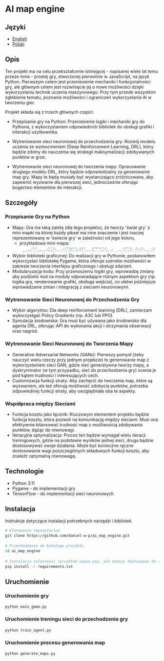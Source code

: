 # AI map engine

## Języki

- [English](README_EN.md)
- [Polski](README.md)

## Opis

Ten projekt ma na celu przekształcenie istniejącej - napisanej wiele lat temu przeze mnie - prostej gry, stworzonej pierwotnie w JavaScript, na język Python. 
Pierwszym celem jest przeniesienie mechaniki i funkcjonalności gry, ale głównym celem jest rozwinięcie jej o nowe możliwości 
dzięki wykorzystaniu technik uczenia maszynowego. Przy tym przede wszystkim zgłebienie tematu, poznanie możliwości i ograniczeń wykorzystania AI w tworzeniu gier.

Projekt składa się z trzech głównych części:

- Przepisanie gry na Python: Przeniesienie logiki i mechaniki gry do Pythona, z wykorzystaniem odpowiednich bibliotek do obsługi grafiki i interakcji użytkownika.

- Wytrenowanie sieci neuronowej do przechodzenia gry: Rozwój modelu uczenia ze wzmocnieniem (Deep Reinforcement Learning, DRL), który będzie zdolny do nauczenia się strategii maksymalizacji zdobywanych punktów w grze.

- Wytrenowanie sieci neuronowej do tworzenia mapy: Opracowanie drugiego modelu DRL, który będzie odpowiedzialny za generowanie map gry. Mapy te będą musiały być wystarczająco zróżnicowane, aby zapewnić wyzwanie dla pierwszej sieci, jednocześnie oferując bogactwo elementów do interakcji.

## Szczegóły

### Przepisanie Gry na Python
- Mapy: Gra ma taką zaletę (dla tego projektu), że tworzy 'świat gry' z mini mapki na której każdy piksel ma inne znaczenie i jest inaczej reprezentowany w 'świecie gry' w zależności od jego koloru, 
  - przykładowa mini-mapa:
  ![Przykładowa mini mapa do budowy świata gry](media/img/map.png)
- Wybór biblioteki graficznej: Do realizacji gry w Pythonie, postanowiłem wykorzystać bibliotekę Pygame, która oferuje szerokie możliwości w zakresie tworzenia interfejsu graficznego i obsługi zdarzeń.
- Modularyzacja kodu: Przy przenoszeniu logiki gry, wprowadzę zmiany aby podzielić kod na moduły odpowiadające różnym aspektom gry (np. logika gry, renderowanie grafiki, obsługa wejścia), 
co ułatwi późniejsze wprowadzanie zmian i integrację z sieciami neuronowymi.

### Wytrenowanie Sieci Neuronowej do Przechodzenia Gry
- Wybór algorytmu: Dla deep reinforcement learning (DRL), zamierzam wykorzystgać Policy Gradients (np. A3C lub PPO).
- Symulacja środowiska: Gra musi być używana jako środowisko dla agenta DRL, oferując API do wykonania akcji i otrzymania obserwacji oraz nagród.

### Wytrenowanie Sieci Neuronowej do Tworzenia Mapy
- Generative Adversarial Networks (GANs): Pierwszy pomysł (żeby nauczyć wielu rzeczy przy jednym projekcie) to generowanie map z wykorzystaniem sieci GAN, gdzie sieć generatywna tworzy mapy, a dyskryminator (w tym przypadku, sieć do przechodzenia gry) ocenia je pod kątem trudności i interesujących cech.
- Customizacja funkcji straty: Aby zachęcić do tworzenia map, które są wyzwaniem, ale też oferują możliwość zdobycia punktów, potrzeba odpowiedniej funkcji straty, aby uwzględniała oba te aspekty.

### Współpraca między Sieciami
- Funkcja kosztu jako łącznik: Kluczowym elementem projektu będzie funkcja kosztu, która pozwoli na komunikację między sieciami. Musi ona efektywnie bilansować trudność map z możliwością zdobywania punktów, dążąc do równowagi.
- Iteracyjna optymalizacja: Proces ten będzie wymagał wielu iteracji treningowych, gdzie na podstawie wyników jednej sieci, druga będzie dostosowywać swoje działania. Może być konieczne ręczne dostosowanie wagi poszczególnych składowych funkcji kosztu, aby znaleźć optymalną równowagę.


## Technologie

- Python 3.11
- Pygame - do implementacji gry
- TensorFlow - do implementacji sieci neuronowych

## Instalacja

Instrukcje dotyczące instalacji potrzebnych narzędzi i bibliotek.

```bash
# Klonowanie repozytorium
git clone https://github.com/daniel-w-p/ai_map_engine.git

# Przechodzenie do katalogu projektu
cd ai_map_engine

# Instalacja zależności (przykład używa pip, ale możesz dostosować do swoich potrzeb)
pip install -r requirements.txt
```

## Uruchomienie

### Uruchomienie gry
```python main_game.py```

### Uruchomienie treningu sieci do przechodzenia gry
```python train_agent.py```

### Uruchomienie procesu generowania map
```python generate_maps.py```